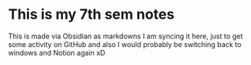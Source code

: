 # This is my 7th sem notes
This is made via Obsidian as markdowns
I am syncing it here, just to get some activity on GitHub
and also I would probably be switching back to windows and Notion again xD
